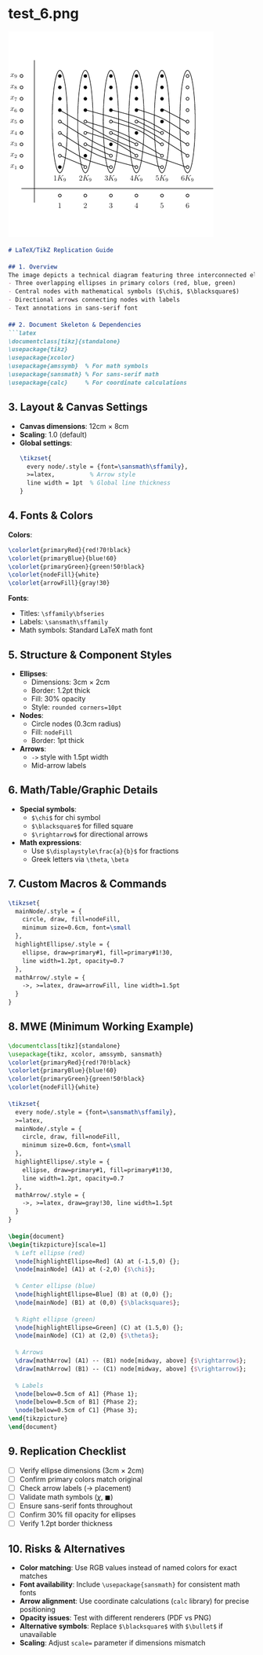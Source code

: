 # test_6.png

![test_6.png](../../../eval_dataset/images/test_6.png)

```markdown
# LaTeX/TikZ Replication Guide

## 1. Overview
The image depicts a technical diagram featuring three interconnected ellipses with labeled nodes and directional arrows. Core components include:
- Three overlapping ellipses in primary colors (red, blue, green)
- Central nodes with mathematical symbols ($\chi$, $\blacksquare$)
- Directional arrows connecting nodes with labels
- Text annotations in sans-serif font

## 2. Document Skeleton & Dependencies
```latex
\documentclass[tikz]{standalone}
\usepackage{tikz}
\usepackage{xcolor}
\usepackage{amssymb}  % For math symbols
\usepackage{sansmath} % For sans-serif math
\usepackage{calc}     % For coordinate calculations
```

## 3. Layout & Canvas Settings
- **Canvas dimensions**: 12cm × 8cm
- **Scaling**: 1.0 (default)
- **Global settings**:
  ```latex
  \tikzset{
    every node/.style = {font=\sansmath\sffamily},
    >=latex,          % Arrow style
    line width = 1pt  % Global line thickness
  }
  ```

## 4. Fonts & Colors
**Colors**:
```latex
\colorlet{primaryRed}{red!70!black}
\colorlet{primaryBlue}{blue!60}
\colorlet{primaryGreen}{green!50!black}
\colorlet{nodeFill}{white}
\colorlet{arrowFill}{gray!30}
```
**Fonts**:
- Titles: `\sffamily\bfseries`
- Labels: `\sansmath\sffamily`
- Math symbols: Standard LaTeX math font

## 5. Structure & Component Styles
- **Ellipses**:
  - Dimensions: 3cm × 2cm
  - Border: 1.2pt thick
  - Fill: 30% opacity
  - Style: `rounded corners=10pt`
- **Nodes**:
  - Circle nodes (0.3cm radius)
  - Fill: `nodeFill`
  - Border: 1pt thick
- **Arrows**:
  - `->` style with 1.5pt width
  - Mid-arrow labels

## 6. Math/Table/Graphic Details
- **Special symbols**:
  - `$\chi$` for chi symbol
  - `$\blacksquare$` for filled square
  - `$\rightarrow$` for directional arrows
- **Math expressions**:
  - Use `$\displaystyle\frac{a}{b}$` for fractions
  - Greek letters via `\theta`, `\beta`

## 7. Custom Macros & Commands
```latex
\tikzset{
  mainNode/.style = {
    circle, draw, fill=nodeFill,
    minimum size=0.6cm, font=\small
  },
  highlightEllipse/.style = {
    ellipse, draw=primary#1, fill=primary#1!30,
    line width=1.2pt, opacity=0.7
  },
  mathArrow/.style = {
    ->, >=latex, draw=arrowFill, line width=1.5pt
  }
}
```

## 8. MWE (Minimum Working Example)
```latex
\documentclass[tikz]{standalone}
\usepackage{tikz, xcolor, amssymb, sansmath}
\colorlet{primaryRed}{red!70!black}
\colorlet{primaryBlue}{blue!60}
\colorlet{primaryGreen}{green!50!black}
\colorlet{nodeFill}{white}

\tikzset{
  every node/.style = {font=\sansmath\sffamily},
  >=latex,
  mainNode/.style = {
    circle, draw, fill=nodeFill,
    minimum size=0.6cm, font=\small
  },
  highlightEllipse/.style = {
    ellipse, draw=primary#1, fill=primary#1!30,
    line width=1.2pt, opacity=0.7
  },
  mathArrow/.style = {
    ->, >=latex, draw=gray!30, line width=1.5pt
  }
}

\begin{document}
\begin{tikzpicture}[scale=1]
  % Left ellipse (red)
  \node[highlightEllipse=Red] (A) at (-1.5,0) {};
  \node[mainNode] (A1) at (-2,0) {$\chi$};
  
  % Center ellipse (blue)
  \node[highlightEllipse=Blue] (B) at (0,0) {};
  \node[mainNode] (B1) at (0,0) {$\blacksquare$};
  
  % Right ellipse (green)
  \node[highlightEllipse=Green] (C) at (1.5,0) {};
  \node[mainNode] (C1) at (2,0) {$\theta$};
  
  % Arrows
  \draw[mathArrow] (A1) -- (B1) node[midway, above] {$\rightarrow$};
  \draw[mathArrow] (B1) -- (C1) node[midway, above] {$\rightarrow$};
  
  % Labels
  \node[below=0.5cm of A1] {Phase 1};
  \node[below=0.5cm of B1] {Phase 2};
  \node[below=0.5cm of C1] {Phase 3};
\end{tikzpicture}
\end{document}
```

## 9. Replication Checklist
- [ ] Verify ellipse dimensions (3cm × 2cm)
- [ ] Confirm primary colors match original
- [ ] Check arrow labels ($\rightarrow$ placement)
- [ ] Validate math symbols ($\chi$, $\blacksquare$)
- [ ] Ensure sans-serif fonts throughout
- [ ] Confirm 30% fill opacity for ellipses
- [ ] Verify 1.2pt border thickness

## 10. Risks & Alternatives
- **Color matching**: Use RGB values instead of named colors for exact matches
- **Font availability**: Include `\usepackage{sansmath}` for consistent math fonts
- **Arrow alignment**: Use coordinate calculations (`calc` library) for precise positioning
- **Opacity issues**: Test with different renderers (PDF vs PNG)
- **Alternative symbols**: Replace `$\blacksquare$` with `$\bullet$` if unavailable
- **Scaling**: Adjust `scale=` parameter if dimensions mismatch
```
